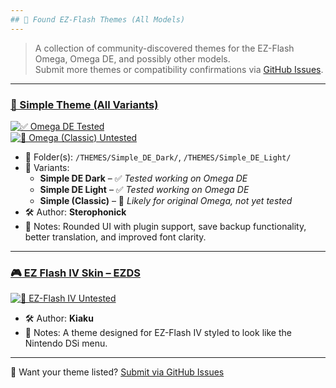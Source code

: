 ```yaml
---
## 🎨 Found EZ-Flash Themes (All Models)
---
```


> A collection of community-discovered themes for the EZ-Flash Omega, Omega DE, and possibly other models.  
> Submit more themes or compatibility confirmations via [GitHub Issues](https://github.com/ChimeraGaming/GBA-EZ-Flash-2025-Guide/issues).

---

### [🖤 Simple Theme (All Variants)](https://gbatemp.net/threads/new-theme-for-ez-flash-omega.520665/)
[![✅ Omega DE Tested](https://img.shields.io/badge/Omega_DE-tested-brightgreen)]()  
[![🧪 Omega (Classic) Untested](https://img.shields.io/badge/Omega-untested-lightgrey)]()  
- 📁 Folder(s): `/THEMES/Simple_DE_Dark/`, `/THEMES/Simple_DE_Light/`
- 🎨 Variants:
  - **Simple DE Dark** – ✅ *Tested working on Omega DE*
  - **Simple DE Light** – ✅ *Tested working on Omega DE*
  - **Simple (Classic)** – 🧪 *Likely for original Omega, not yet tested*
- 🛠 Author: **Sterophonick**
- 📝 Notes: Rounded UI with plugin support, save backup functionality, better translation, and improved font clarity.

---

### [🎮 EZ Flash IV Skin – EZDS](https://gbatemp.net/download/ez-flash-iv-skin-ezds.28738/)
[![🧪 EZ-Flash IV Untested](https://img.shields.io/badge/EZ--Flash_IV-untested-lightgrey)]()  
- 🛠 Author: **Kiaku**
- 📝 Notes: A theme designed for EZ-Flash IV styled to look like the Nintendo DSi menu.

---

💬 Want your theme listed? [Submit via GitHub Issues](https://github.com/ChimeraGaming/GBA-EZ-Flash-2025-Guide/issues)
